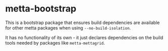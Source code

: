 # metta-bootstrap

This is a bootstrap package that ensures build dependencies are available for other metta packages when using `--no-build-isolation`.

It has no functionality of its own - it just declares dependencies on the build tools needed by packages like `metta-mettagrid`. 
